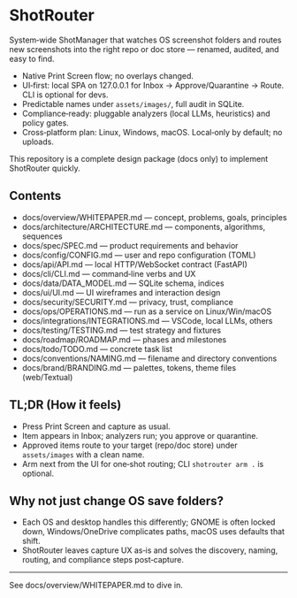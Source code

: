 # ShotRouter

System‑wide ShotManager that watches OS screenshot folders and routes new screenshots into the right repo or doc store — renamed, audited, and easy to find.

- Native Print Screen flow; no overlays changed.
- UI‑first: local SPA on 127.0.0.1 for Inbox → Approve/Quarantine → Route. CLI is optional for devs.
- Predictable names under `assets/images/`, full audit in SQLite.
- Compliance‑ready: pluggable analyzers (local LLMs, heuristics) and policy gates.
- Cross‑platform plan: Linux, Windows, macOS. Local‑only by default; no uploads.

This repository is a complete design package (docs only) to implement ShotRouter quickly.

## Contents

- docs/overview/WHITEPAPER.md — concept, problems, goals, principles
- docs/architecture/ARCHITECTURE.md — components, algorithms, sequences
- docs/spec/SPEC.md — product requirements and behavior
- docs/config/CONFIG.md — user and repo configuration (TOML)
- docs/api/API.md — local HTTP/WebSocket contract (FastAPI)
- docs/cli/CLI.md — command‑line verbs and UX
- docs/data/DATA_MODEL.md — SQLite schema, indices
- docs/ui/UI.md — UI wireframes and interaction design
- docs/security/SECURITY.md — privacy, trust, compliance
- docs/ops/OPERATIONS.md — run as a service on Linux/Win/macOS
- docs/integrations/INTEGRATIONS.md — VSCode, local LLMs, others
- docs/testing/TESTING.md — test strategy and fixtures
- docs/roadmap/ROADMAP.md — phases and milestones
- docs/todo/TODO.md — concrete task list
- docs/conventions/NAMING.md — filename and directory conventions
 - docs/brand/BRANDING.md — palettes, tokens, theme files (web/Textual)

## TL;DR (How it feels)

- Press Print Screen and capture as usual.
- Item appears in Inbox; analyzers run; you approve or quarantine.
- Approved items route to your target (repo/doc store) under `assets/images` with a clean name.
- Arm next from the UI for one‑shot routing; CLI `shotrouter arm .` is optional.

## Why not just change OS save folders?

- Each OS and desktop handles this differently; GNOME is often locked down, Windows/OneDrive complicates paths, macOS uses defaults that shift.
- ShotRouter leaves capture UX as‑is and solves the discovery, naming, routing, and compliance steps post‑capture.

---

See docs/overview/WHITEPAPER.md to dive in.
